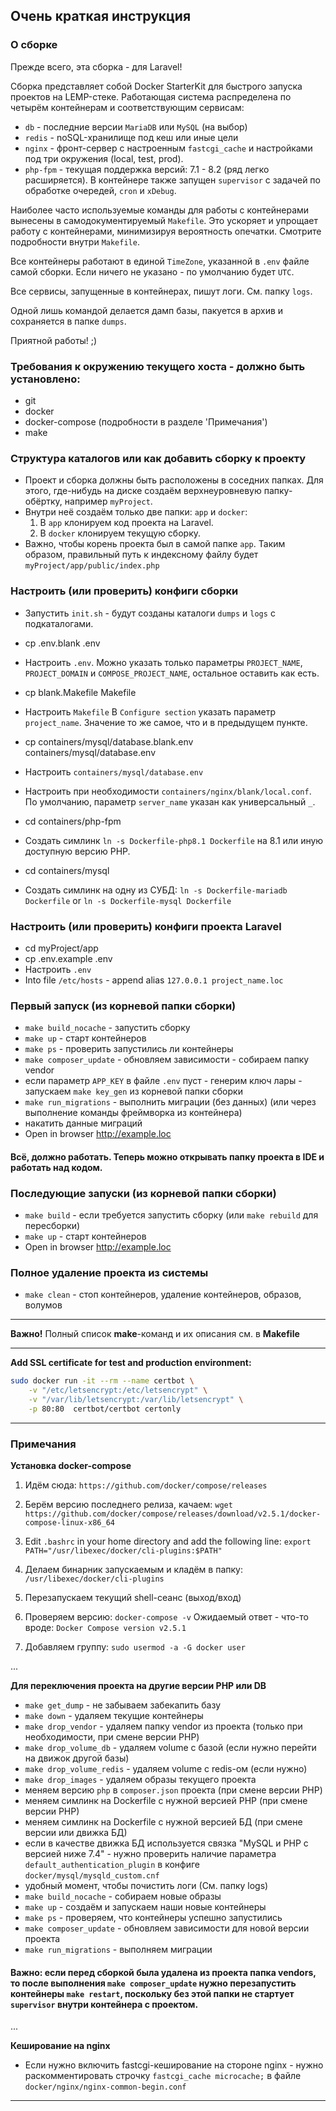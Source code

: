 ## Очень краткая инструкция

### О сборке

Прежде всего, эта сборка - для Laravel!

Сборка представляет собой Docker StarterKit для быстрого запуска проектов на LEMP-стеке.
Работающая система распределена по четырём контейнерам и соответствующим сервисам:
* `db` - последние версии `MariaDB` или `MySQL` (на выбор)
* `redis` - noSQL-хранилище под кеш или иные цели
* `nginx` - фронт-сервер с настроенным `fastcgi_cache` и настройками под три окружения (local, test, prod).
* `php-fpm` - текущая поддержка версий: 7.1 - 8.2 (ряд легко расширяется). В контейнере также запущен `supervisor` с задачей по обработке очередей, `cron` и `xDebug`. 

Наиболее часто используемые команды для работы с контейнерами вынесены в самодокументируемый `Makefile`. Это ускоряет и упрощает работу с контейнерами, минимизируя вероятность опечатки. Смотрите подробности внутри `Makefile`. 

Все контейнеры работают в единой `TimeZone`, указанной в `.env` файле самой сборки. Если ничего не указано - по умолчанию будет `UTC`.

Все сервисы, запущенные в контейнерах, пишут логи. См. папку `logs`.

Одной лишь командой делается дамп базы, пакуется в архив и сохраняется в папке `dumps`.

Приятной работы! ;)

### Требования к окружению текущего хоста - должно быть установлено:
* git
* docker
* docker-compose (подробности в разделе 'Примечания')
* make

### Структура каталогов или как добавить сборку к проекту
* Проект и сборка должны быть расположены в соседних папках. Для этого, где-нибудь на диске создаём верхнеуровневую папку-обёртку, например `myProject`.
* Внутри неё создаём только две папки: `app` и `docker`:
   1. В `app` клонируем код проекта на Laravel.
   2. В `docker` клонируем текущую сборку.
* Важно, чтобы корень проекта был в самой папке `app`. Таким образом, правильный путь к индексному файлу будет `myProject/app/public/index.php`

### Настроить (или проверить) конфиги сборки
* Запустить `init.sh` - будут созданы каталоги `dumps` и `logs` с подкаталогами. 

* cp .env.blank .env
* Настроить `.env`. Можно указать только параметры `PROJECT_NAME`, `PROJECT_DOMAIN` и `COMPOSE_PROJECT_NAME`, остальное оставить как есть.

* cp blank.Makefile Makefile
* Настроить `Makefile` В `Configure section` указать параметр `project_name`. Значение то же самое, что и в предыдущем пункте.

* cp containers/mysql/database.blank.env containers/mysql/database.env
* Настроить `containers/mysql/database.env`

* Настроить при необходимости `containers/nginx/blank/local.conf`. По умолчанию, параметр `server_name` указан как универсальный `_`.

* cd containers/php-fpm
* Создать симлинк `ln -s Dockerfile-php8.1 Dockerfile` на 8.1 или иную доступную версию PHP.

* cd containers/mysql
* Создать симлинк на одну из СУБД: `ln -s Dockerfile-mariadb Dockerfile` or `ln -s Dockerfile-mysql Dockerfile`

### Настроить (или проверить) конфиги проекта Laravel
* cd myProject/app
* cp .env.example .env
* Настроить `.env`
* Into file `/etc/hosts` - append alias `127.0.0.1 project_name.loc`

### Первый запуск (из корневой папки сборки)
* `make build_nocache` - запустить сборку
* `make up` - старт контейнеров
* `make ps` - проверить запустились ли контейнеры
* `make composer_update` - обновляем зависимости - собираем папку vendor
* если параметр `APP_KEY` в файле `.env` пуст - генерим ключ лары - запускаем `make key_gen` из корневой папки сборки
* `make run_migrations` - выполнить миграции (без данных) (или через выполнение команды фреймворка из контейнера) 
* накатить данные миграций 
* Open in browser http://example.loc

#### Всё, должно работать. Теперь можно открывать папку проекта в IDE и работать над кодом.

### Последующие запуски (из корневой папки сборки)
* `make build` - если требуется запустить сборку (или `make rebuild` для пересборки)
* `make up` - старт контейнеров
* Open in browser http://example.loc

### Полное удаление проекта из системы
* `make clean` - стоп контейнеров, удаление контейнеров, образов, волумов

---

**Важно!** Полный список **make**-команд и их описания см. в **Makefile**

---

**Add SSL certificate for test and production environment:**
```bash
sudo docker run -it --rm --name certbot \
    -v "/etc/letsencrypt:/etc/letsencrypt" \
    -v "/var/lib/letsencrypt:/var/lib/letsencrypt" \
    -p 80:80  certbot/certbot certonly
```

---

### Примечания

**Установка docker-compose**

1. Идём сюда:
`https://github.com/docker/compose/releases`

2. Берём версию последнего релиза, качаем:
`wget https://github.com/docker/compose/releases/download/v2.5.1/docker-compose-linux-x86_64`

3. Edit `.bashrc` in your home directory and add the following line:
`export PATH="/usr/libexec/docker/cli-plugins:$PATH"`

4. Делаем бинарник запускаемым и кладём в папку:
`/usr/libexec/docker/cli-plugins`

5. Перезапускаем текущий shell-сеанс (выход/вход)

6. Проверяем версию:
`docker-compose -v`
Ожидаемый ответ - что-то вроде: 
`Docker Compose version v2.5.1`

7. Добавляем группу:
`sudo usermod -a -G docker user`

...

**Для переключения проекта на другие версии PHP или DB**
* `make get_dump` - не забываем забекапить базу
* `make down` - удаляем текущие контейнеры
* `make drop_vendor` - удаляем папку vendor из проекта (только при необходимости, при смене версии PHP)
* `make drop_volume_db` - удаляем volume с базой (если нужно перейти на движок другой базы)
* `make drop_volume_redis` - удаляем volume с redis-ом (если нужно)
* `make drop_images` - удаляем образы текущего проекта
* меняем версию `php` в `composer.json` проекта (при смене версии PHP)
* меняем симлинк на Dockerfile с нужной версией PHP (при смене версии PHP)
* меняем симлинк на Dockerfile с нужной версией БД (при смене версии или движка БД)
* если в качестве движка БД используется связка "MySQL и PHP с версией ниже 7.4" - нужно проверить наличие параметра `default_authentication_plugin` в конфиге `docker/mysql/mysqld_custom.cnf`
* удобный момент, чтобы почистить логи (См. папку logs)
* `make build_nocache` - собираем новые образы
* `make up` - создаём и запускаем наши новые контейнеры
* `make ps` - проверяем, что контейнеры успешно запустились
* `make composer_update` - обновляем зависимости для новой версии проекта
* `make run_migrations` - выполняем миграции
#### Важно: если перед сборкой была удалена из проекта папка vendors, то после выполнения `make composer_update` нужно перезапустить контейнеры `make restart`, поскольку без этой папки не стартует `supervisor` внутри контейнера с проектом.  

...

**Кеширование на nginx**
* Если нужно включить fastcgi-кеширование на стороне nginx - нужно раскомментировать строчку `fastcgi_cache microcache;` в файле `docker/nginx/nginx-common-begin.conf`

---
